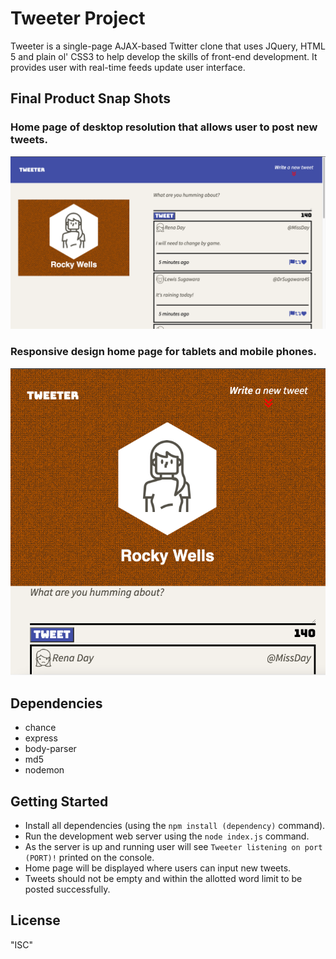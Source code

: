 # Tweeter Project

Tweeter is a single-page AJAX-based Twitter clone that uses JQuery, HTML 5 and plain ol' CSS3 to help develop the skills of front-end development. It provides user with real-time feeds update user interface.

## Final Product Snap Shots
### Home page of desktop resolution that allows user to post new tweets.
!["Home page of desktop resolution that allows user to post new tweets."](https://github.com/naman226/tweeter/blob/master/Docs/desktop.png?raw=true)
### Responsive design home page for tablets and mobile phones.
!["Responsive design home page for tablets and mobile phones"](https://github.com/naman226/tweeter/blob/master/Docs/phone.png?raw=true)

## Dependencies

- chance
- express
- body-parser
- md5
- nodemon


## Getting Started

- Install all dependencies (using the `npm install (dependency)` command).
- Run the development web server using the `node index.js` command.
- As the server is up and running user will see `Tweeter listening on port (PORT)!` printed on the console.
- Home page will be displayed where users can input new tweets.
- Tweets should not be empty and within the allotted word limit to be posted successfully.

## License

"ISC"